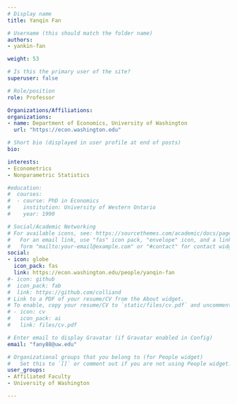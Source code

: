 ```yaml
---
# Display name
title: Yanqin Fan

# Username (this should match the folder name)
authors:
- yankin-fan

weight: 53

# Is this the primary user of the site?
superuser: false

# Role/position
role: Professor

Organizations/Affiliations:
organizations:
- name: Department of Economics, University of Washington
  url: "https://econ.washington.edu"

# Short bio (displayed in user profile at end of posts)
bio:

interests:
- Econometrics
- Nonparametric Statistics

#education:
#  courses:
#  - course: PhD in Economics
#    institution: University of Western Ontario
#    year: 1990

# Social/Academic Networking
# For available icons, see: https://sourcethemes.com/academic/docs/page-builder/#icons
#   For an email link, use "fas" icon pack, "envelope" icon, and a link in the
#   form "mailto:your-email@example.com" or "#contact" for contact widget.
social:
- icon: globe
  icon_pack: fas
  link: https://econ.washington.edu/people/yanqin-fan
#- icon: github
#  icon_pack: fab
#  link: https://github.com/colliand
# Link to a PDF of your resume/CV from the About widget.
# To enable, copy your resume/CV to `static/files/cv.pdf` and uncomment the lines below.
# - icon: cv
#   icon_pack: ai
#   link: files/cv.pdf

# Enter email to display Gravatar (if Gravatar enabled in Config)
email: "fany88@uw.edu"

# Organizational groups that you belong to (for People widget)
#   Set this to `[]` or comment out if you are not using People widget.
user_groups:
- Affiliated Faculty
- University of Washington

---
```

